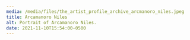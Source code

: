 ```yaml
---
media: /media/files/the_artist_profile_archive_arcmanoro_niles.jpeg
title: Arcamanoro Niles
alt: Portrait of Arcamanoro Niles.
date: 2021-11-10T15:54:00-0500
---
```

